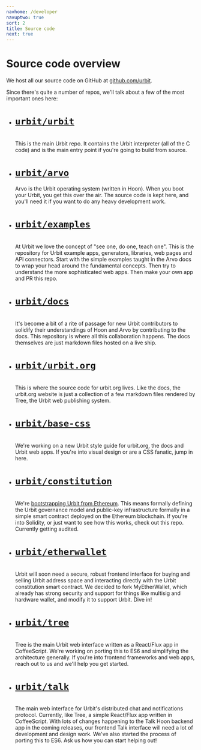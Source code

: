 ```yaml
---
navhome: /developer
navuptwo: true
sort: 2
title: Source code
next: true
---
```


# Source code overview

We host all our source code on GitHub at [github.com/urbit](https://github.com/urbit).

Since there's quite a number of repos, we'll talk about a few of the most important ones here:

<ul class="list spaced">
  <li>
    <h1><a href="https://github.com/urbit/urbit"><code>urbit/urbit</code></a></h1><br />
    This is the main Urbit repo. It contains the Urbit interpreter (all of the C code) and is the main entry point if you're going to build from source.
  </li>
  <li>
    <h1><a href="https://github.com/urbit/arvo"><code>urbit/arvo</code></a><br /></h1>
    Arvo is the Urbit operating system (written in Hoon). When you boot your Urbit, you get this over the air. The source code is kept here, and you'll need it if you want to do any heavy development work.
  </li>
  <li><h1><a href="https://github.com/urbit/examples"><code>urbit/examples</code></a></h1><br />
    At Urbit we love the concept of "see one, do one, teach one". This is the repository for Urbit example apps, generators, libraries, web pages and API connectors. Start with the simple examples taught in the Arvo docs to wrap your head around the fundamental concepts. Then try to understand the more sophisticated web apps. Then make your own app and PR this repo.
  </li>
  <li><h1><a href="https://github.com/urbit/docs"><code>urbit/docs</code></a></h1><br />
    It's become a bit of a rite of passage for new Urbit contributors to solidify their understandings of Hoon and Arvo by contributing to the docs. This repository is where all this collaboration happens. The docs themselves are just markdown files hosted on a live ship.
  </li>
  <li><h1><a href="https://github.com/urbit/urbit.org"><code>urbit/urbit.org</code></a></h1><br />
    This is where the source code for urbit.org lives. Like the docs, the urbit.org website is just a collection of a few markdown files rendered by Tree, the Urbit web publishing system.
  </li>
  <li><h1><a href="https://github.com/urbit/base-css"><code>urbit/base-css</code></a></h1><br />
    We're working on a new Urbit style guide for urbit.org, the docs and Urbit web apps. If you're into visual design or are a CSS fanatic, jump in here.
  </li>
  <li><h1><a href="https://github.com/urbit/constitution"><code>urbit/constitution</code></a></h1><br />
    We're <a href="https://urbit.org/blog/2017.9-eth/">bootstrapping Urbit from Ethereum</a>. This means formally defining the Urbit governance model and public-key infrastructure formally in a simple smart contract deployed on the Ethereum blockchain. If you're into Solidity, or just want to see how this works, check out this repo. Currently getting audited.
  </li>
  <li><h1><a href="https://github.com/urbit/etherwallet"><code>urbit/etherwallet</code></a></h1><br />
    Urbit will soon need a secure, robust frontend interface for buying and selling Urbit address space and interacting directly with the Urbit constitution smart contract. We decided to fork MyEtherWallet, which already has strong security and support for things like multisig and hardware wallet, and modify it to support Urbit. Dive in!
  </li>
  <li><h1><a href="https://github.com/urbit/tree"><code>urbit/tree</code></a></h1><br />
    Tree is the main Urbit web interface written as a React/Flux app in CoffeeScript. We're working on porting this to ES6 and simplifying the architecture generally. If you're into frontend frameworks and web apps, reach out to us and we'll help you get started.
  </li>
  <li><h1><a href="https://github.com/urbit/talk"><code>urbit/talk</code></a></h1><br />
    The main web interface for Urbit's distributed chat and notifications protocol. Currently, like Tree, a simple React/Flux app written in CoffeeScript. With lots of changes happening to the Talk Hoon backend app in the coming releases, our frontend Talk interface will need a lot of development and design work. We've also started the process of porting this to ES6. Ask us how you can start helping out!
  </li>
</ul>
